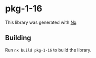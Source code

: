 # pkg-1-16

This library was generated with [Nx](https://nx.dev).

## Building

Run `nx build pkg-1-16` to build the library.

